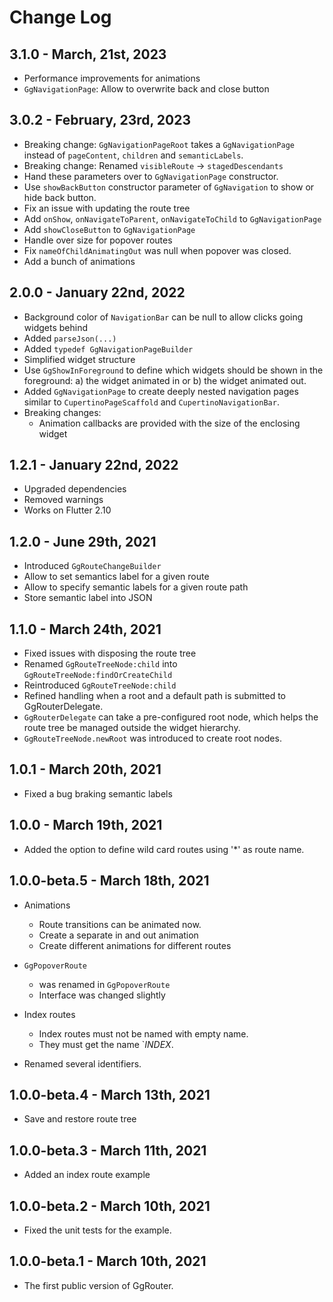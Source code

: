 # Change Log

## 3.1.0 - March, 21st, 2023

* Performance improvements for animations
* `GgNavigationPage`: Allow to overwrite back and close button

## 3.0.2 - February, 23rd, 2023

* Breaking change: `GgNavigationPageRoot` takes a `GgNavigationPage` instead of `pageContent`, `children` and `semanticLabels`.
* Breaking change: Renamed `visibleRoute` -> `stagedDescendants`
* Hand these parameters over to `GgNavigationPage` constructor.
* Use `showBackButton` constructor parameter of `GgNavigation` to show or hide back button.
* Fix an issue with updating the route tree
* Add `onShow`, `onNavigateToParent`, `onNavigateToChild` to `GgNavigationPage`
* Add `showCloseButton` to `GgNavigationPage`
* Handle over size for popover routes
* Fix `nameOfChildAnimatingOut` was null when popover was closed.
* Add a bunch of animations

## 2.0.0 - January 22nd, 2022

* Background color of `NavigationBar` can be null to allow clicks going widgets behind
* Added `parseJson(...)`
* Added `typedef GgNavigationPageBuilder`
* Simplified widget structure
* Use  `GgShowInForeground` to define which widgets should be shown in the
  foreground: a) the widget animated in or b) the widget animated out.
* Added `GgNavigationPage` to create deeply nested navigation pages similar
  to `CupertinoPageScaffold` and `CupertinoNavigationBar`.
* Breaking changes:
  * Animation callbacks are provided with the size of the enclosing widget

## 1.2.1 - January 22nd, 2022

* Upgraded dependencies
* Removed warnings
* Works on Flutter 2.10

## 1.2.0 - June 29th, 2021

* Introduced `GgRouteChangeBuilder`
* Allow to set semantics label for a given route
* Allow to specify semantic labels for a given route path
* Store semantic label into JSON

## 1.1.0 - March 24th, 2021

* Fixed issues with disposing the route tree
* Renamed `GgRouteTreeNode:child` into `GgRouteTreeNode:findOrCreateChild`
* Reintroduced `GgRouteTreeNode:child`
* Refined handling when a root and a default path is submitted to
  GgRouterDelegate.
* `GgRouterDelegate` can take a pre-configured root node, which helps the route
  tree be managed outside the widget hierarchy.
* `GgRouteTreeNode.newRoot` was introduced to create root nodes.

## 1.0.1 - March 20th, 2021

* Fixed a bug braking semantic labels

## 1.0.0 - March 19th, 2021

* Added the option to define wild card routes using '*' as route name.

## 1.0.0-beta.5 - March 18th, 2021

* Animations
  * Route transitions can be animated now.
  * Create a separate in and out animation
  * Create different animations for different routes

* `GgPopoverRoute`
  * was renamed in `GgPopoverRoute`
  * Interface was changed slightly

* Index routes
  * Index routes must not be named with empty name.
  * They must get the name `_INDEX_.

* Renamed several identifiers.

## 1.0.0-beta.4 - March 13th, 2021

* Save and restore route tree

## 1.0.0-beta.3 - March 11th, 2021

* Added an index route example

## 1.0.0-beta.2 - March 10th, 2021

* Fixed the unit tests for the example.

## 1.0.0-beta.1 - March 10th, 2021

* The first public version of GgRouter.
